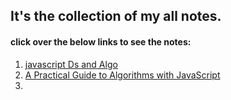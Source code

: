 ## It's the collection of my all notes.<br>

#### click over the below links to see the notes:<br>


1. [javascript Ds and Algo](https://hackmd.io/@ankyBot/BkJ1p6d4O)<br>
2. [A Practical Guide to Algorithms with JavaScript](https://hackmd.io/@ankyBot/HJ5EiPcEO)
3. 
